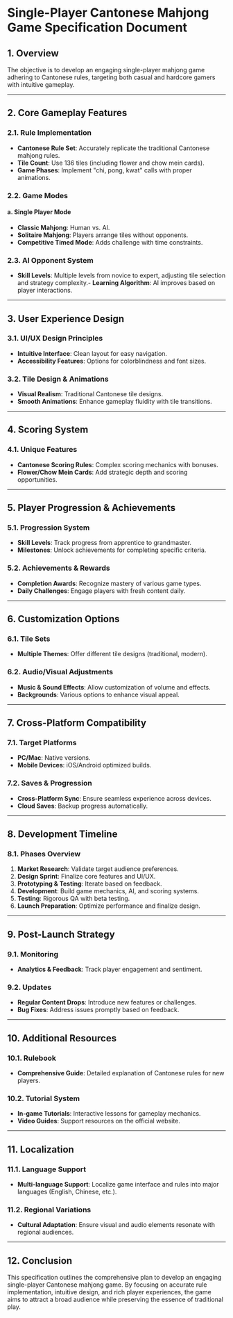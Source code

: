 # Single-Player Cantonese Mahjong Game Specification Document

## 1. Overview
The objective is to develop an engaging single-player mahjong game adhering to Cantonese rules, targeting both casual and hardcore gamers with intuitive gameplay.

---

## 2. Core Gameplay Features

### 2.1. Rule Implementation
- **Cantonese Rule Set**: Accurately replicate the traditional Cantonese mahjong rules.
- **Tile Count**: Use 136 tiles (including flower and chow mein cards).
- **Game Phases**: Implement "chi, pong, kwat" calls with proper animations.

### 2.2. Game Modes
#### a. Single Player Mode
- **Classic Mahjong**: Human vs. AI.
- **Solitaire Mahjong**: Players arrange tiles without opponents.
- **Competitive Timed Mode**: Adds challenge with time constraints.

### 2.3. AI Opponent System
- **Skill Levels**: Multiple levels from novice to expert, adjusting tile selection and strategy complexity.- **Learning Algorithm**: AI improves based on player interactions.

---

## 3. User Experience Design

### 3.1. UI/UX Design Principles
- **Intuitive Interface**: Clean layout for easy navigation.
- **Accessibility Features**: Options for colorblindness and font sizes.

### 3.2. Tile Design & Animations
- **Visual Realism**: Traditional Cantonese tile designs.
- **Smooth Animations**: Enhance gameplay fluidity with tile transitions.

---

## 4. Scoring System

### 4.1. Unique Features
- **Cantonese Scoring Rules**: Complex scoring mechanics with bonuses.
- **Flower/Chow Mein Cards**: Add strategic depth and scoring opportunities.

---

## 5. Player Progression & Achievements

### 5.1. Progression System
- **Skill Levels**: Track progress from apprentice to grandmaster.
- **Milestones**: Unlock achievements for completing specific criteria.

### 5.2. Achievements & Rewards
- **Completion Awards**: Recognize mastery of various game types.
- **Daily Challenges**: Engage players with fresh content daily.

---

## 6. Customization Options

### 6.1. Tile Sets
- **Multiple Themes**: Offer different tile designs (traditional, modern).

### 6.2. Audio/Visual Adjustments
- **Music & Sound Effects**: Allow customization of volume and effects.
- **Backgrounds**: Various options to enhance visual appeal.

---

## 7. Cross-Platform Compatibility

### 7.1. Target Platforms
- **PC/Mac**: Native versions.
- **Mobile Devices**: iOS/Android optimized builds.

### 7.2. Saves & Progression
- **Cross-Platform Sync**: Ensure seamless experience across devices.
- **Cloud Saves**: Backup progress automatically.

---

## 8. Development Timeline

### 8.1. Phases Overview
1. **Market Research**: Validate target audience preferences.
2. **Design Sprint**: Finalize core features and UI/UX.
3. **Prototyping & Testing**: Iterate based on feedback.
4. **Development**: Build game mechanics, AI, and scoring systems.
5. **Testing**: Rigorous QA with beta testing.
6. **Launch Preparation**: Optimize performance and finalize design.

---

## 9. Post-Launch Strategy

### 9.1. Monitoring
- **Analytics & Feedback**: Track player engagement and sentiment.

### 9.2. Updates
- **Regular Content Drops**: Introduce new features or challenges.
- **Bug Fixes**: Address issues promptly based on feedback.

---

## 10. Additional Resources

### 10.1. Rulebook
- **Comprehensive Guide**: Detailed explanation of Cantonese rules for new players.

### 10.2. Tutorial System
- **In-game Tutorials**: Interactive lessons for gameplay mechanics.
- **Video Guides**: Support resources on the official website.

---

## 11. Localization

### 11.1. Language Support
- **Multi-language Support**: Localize game interface and rules into major languages (English, Chinese, etc.).

### 11.2. Regional Variations
- **Cultural Adaptation**: Ensure visual and audio elements resonate with regional audiences.

---

## 12. Conclusion

This specification outlines the comprehensive plan to develop an engaging single-player Cantonese mahjong game. By focusing on accurate rule implementation, intuitive design, and rich player experiences, the game aims to attract a broad audience while preserving the essence of traditional play.